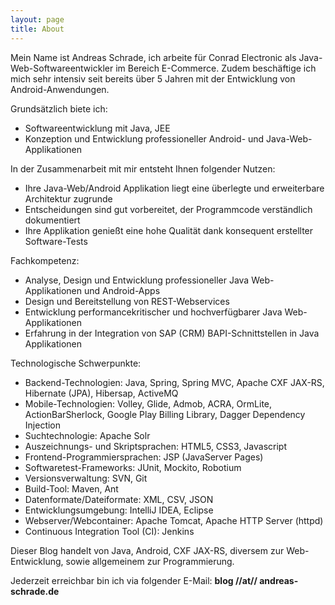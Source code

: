 ```yaml
---
layout: page
title: About
---
```


Mein Name ist Andreas Schrade, ich arbeite für Conrad Electronic als Java-Web-Softwareentwickler im Bereich E-Commerce.
Zudem beschäftige ich mich sehr intensiv seit bereits über 5 Jahren mit der Entwicklung von Android-Anwendungen.

Grundsätzlich biete ich:

- Softwareentwicklung mit Java, JEE
- Konzeption und Entwicklung professioneller Android- und Java-Web-Applikationen

In der Zusammenarbeit mit mir entsteht Ihnen folgender Nutzen:

- Ihre Java-Web/Android Applikation liegt eine überlegte und erweiterbare Architektur zugrunde
- Entscheidungen sind gut vorbereitet, der Programmcode verständlich dokumentiert
- Ihre Applikation genießt eine hohe Qualität dank konsequent erstellter Software-Tests


Fachkompetenz:

- Analyse, Design und Entwicklung professioneller Java Web-Applikationen und Android-Apps
- Design und Bereitstellung von REST-Webservices
- Entwicklung performancekritischer und hochverfügbarer Java Web-Applikationen
- Erfahrung in der Integration von SAP (CRM) BAPI-Schnittstellen in Java Applikationen

Technologische Schwerpunkte:

- Backend-Technologien: Java, Spring, Spring MVC, Apache CXF JAX-RS, Hibernate (JPA), Hibersap, ActiveMQ
- Mobile-Technologien: Volley, Glide, Admob, ACRA, OrmLite, ActionBarSherlock, Google Play Billing Library, Dagger Dependency Injection
- Suchtechnologie: Apache Solr
- Auszeichnungs- und Skriptsprachen: HTML5, CSS3, Javascript
- Frontend-Programmiersprachen: JSP (JavaServer Pages)
- Softwaretest-Frameworks: JUnit, Mockito, Robotium
- Versionsverwaltung: SVN, Git
- Build-Tool: Maven, Ant
- Datenformate/Dateiformate: XML, CSV, JSON
- Entwicklungsumgebung: IntelliJ IDEA, Eclipse
- Webserver/Webcontainer: Apache Tomcat, Apache HTTP Server (httpd)
- Continuous Integration Tool (CI): Jenkins

Dieser Blog handelt von Java, Android, CXF JAX-RS, diversem zur Web-Entwicklung, sowie allgemeinem zur Programmierung.

Jederzeit erreichbar bin ich via folgender E-Mail: <strong>blog //at// andreas-schrade.de</strong>